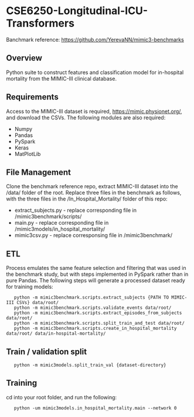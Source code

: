 # CSE6250-Longitudinal-ICU-Transformers

Banchmark reference: https://github.com/YerevaNN/mimic3-benchmarks


## Overview
Python suite to construct features and classification model for in-hospital mortality from the MIMIC-III clinical database.


## Requirements
Access to the MIMIC-III dataset is required, https://mimic.physionet.org/, and download the CSVs. The following modules are also required:

- Numpy
- Pandas
- PySpark
- Keras
- MatPlotLib

## File Management
Clone the benchmark reference repo, extract MIMIC-III dataset into the /data/ folder of the root. Replace three files in the benchmark as follows, with the three files in the /In_Hospital_Mortality/ folder of this repo:

- extract_subjects.py - replace corresponding file in /mimic3benchmark/scripts/
- main.py - replace corresponding file in /mimic3models/in_hospital_mortality/
- mimic3csv.py - replace corresponsing file in /mimic3benchmark/

## ETL
Process emulates the same feature selection and filtering that was used in the benchmark study, but with steps implemented in PySpark rather than in pure Pandas. The following steps will generate a processed dataset ready for training models:

       python -m mimic3benchmark.scripts.extract_subjects {PATH TO MIMIC-III CSVs} data/root/
       python -m mimic3benchmark.scripts.validate_events data/root/
       python -m mimic3benchmark.scripts.extract_episodes_from_subjects data/root/
       python -m mimic3benchmark.scripts.split_train_and_test data/root/
       python -m mimic3benchmark.scripts.create_in_hospital_mortality data/root/ data/in-hospital-mortality/
       
## Train / validation split
       
       python -m mimic3models.split_train_val {dataset-directory}

## Training
cd into your root folder, and run the following:
       
       python -um mimic3models.in_hospital_mortality.main --network 0
